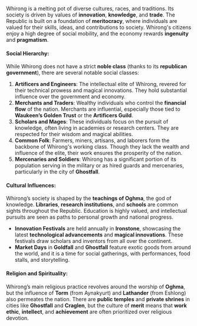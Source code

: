 Whirong is a melting pot of diverse cultures, races, and traditions. Its society is driven by values of **innovation**, **knowledge**, and **trade**. The Republic is built on a foundation of **meritocracy**, where individuals are valued for their skills, ideas, and contributions to society. Whirong's citizens enjoy a high degree of social mobility, and the economy rewards **ingenuity** and **pragmatism**.

#### **Social Hierarchy**:

While Whirong does not have a strict **noble class** (thanks to its **republican government**), there are several notable social classes:

1. **Artificers and Engineers**: The intellectual elite of Whirong, revered for their technical prowess and magical innovations. They hold substantial influence over the government and economy.
2. **Merchants and Traders**: Wealthy individuals who control the **financial flow** of the nation. Merchants are influential, especially those tied to **Waukeen’s Golden Trust** or the **Artificers Guild**.
3. **Scholars and Mages**: These individuals focus on the pursuit of knowledge, often living in academies or research centers. They are respected for their wisdom and magical abilities.
4. **Common Folk**: Farmers, miners, artisans, and laborers form the backbone of Whirong's working class. Though they lack the wealth and influence of the elite, their work ensures the prosperity of the nation.
5. **Mercenaries and Soldiers**: Whirong has a significant portion of its population serving in the military or as hired guards and mercenaries, particularly in the city of **Ghostfall**.

#### **Cultural Influences**:

Whirong’s society is shaped by the **teachings of Oghma**, the god of knowledge. **Libraries**, **research institutions**, and **schools** are common sights throughout the Republic. Education is highly valued, and intellectual pursuits are seen as paths to personal growth and national progress.

- **Innovation Festivals** are held annually in **Ironstone**, showcasing the latest **technological advancements** and **magical innovations**. These festivals draw scholars and inventors from all over the continent.
- **Market Days** in **Goldfall** and **Ghostfall** feature exotic goods from around the world, and it is a time for social gatherings, with performances, food stalls, and storytelling.

#### **Religion and Spirituality**:

Whirong’s main religious practice revolves around the worship of **Oghma**, but the influence of **Torm** (from Aynakyurt) and **Lathander** (from Eshlong) also permeates the nation. There are **public temples** and **private shrines** in cities like **Ghostfall** and **Craglen**, but the culture of **merit** means that **work ethic**, **intellect**, and **achievement** are often prioritized over religious devotion.